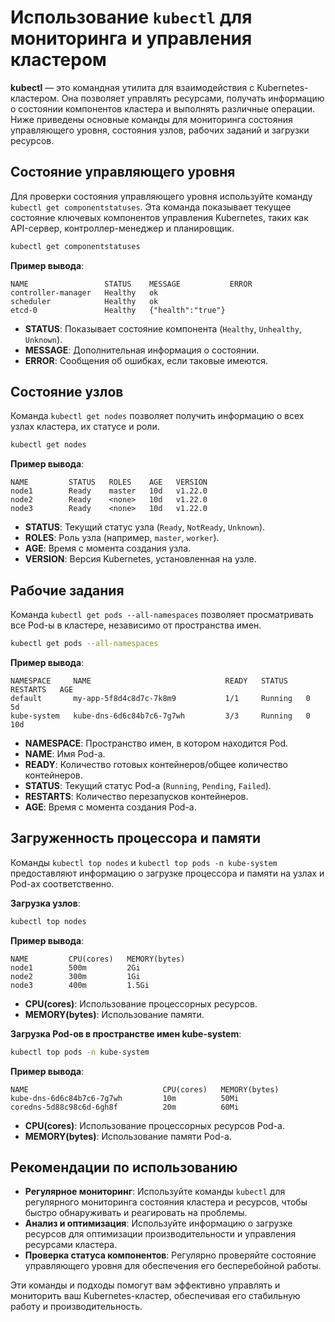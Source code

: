 # Использование `kubectl` для мониторинга и управления кластером

**kubectl** — это командная утилита для взаимодействия с Kubernetes-кластером. Она позволяет управлять ресурсами, получать информацию о состоянии компонентов кластера и выполнять различные операции. Ниже приведены основные команды для мониторинга состояния управляющего уровня, состояния узлов, рабочих заданий и загрузки ресурсов.

## Состояние управляющего уровня

Для проверки состояния управляющего уровня используйте команду `kubectl get componentstatuses`. Эта команда показывает текущее состояние ключевых компонентов управления Kubernetes, таких как API-сервер, контроллер-менеджер и планировщик.

```sh
kubectl get componentstatuses
```

**Пример вывода**:

```plaintext
NAME                 STATUS    MESSAGE           ERROR
controller-manager   Healthy   ok
scheduler            Healthy   ok
etcd-0               Healthy   {"health":"true"}
```

- **STATUS**: Показывает состояние компонента (`Healthy`, `Unhealthy`, `Unknown`).
- **MESSAGE**: Дополнительная информация о состоянии.
- **ERROR**: Сообщения об ошибках, если таковые имеются.

## Состояние узлов

Команда `kubectl get nodes` позволяет получить информацию о всех узлах кластера, их статусе и роли.

```sh
kubectl get nodes
```

**Пример вывода**:

```plaintext
NAME         STATUS   ROLES    AGE   VERSION
node1        Ready    master   10d   v1.22.0
node2        Ready    <none>   10d   v1.22.0
node3        Ready    <none>   10d   v1.22.0
```

- **STATUS**: Текущий статус узла (`Ready`, `NotReady`, `Unknown`).
- **ROLES**: Роль узла (например, `master`, `worker`).
- **AGE**: Время с момента создания узла.
- **VERSION**: Версия Kubernetes, установленная на узле.

## Рабочие задания

Команда `kubectl get pods --all-namespaces` позволяет просматривать все Pod-ы в кластере, независимо от пространства имен.

```sh
kubectl get pods --all-namespaces
```

**Пример вывода**:

```plaintext
NAMESPACE     NAME                              READY   STATUS    RESTARTS   AGE
default       my-app-5f8d4c8d7c-7k8m9           1/1     Running   0          5d
kube-system   kube-dns-6d6c84b7c6-7g7wh         3/3     Running   0          10d
```

- **NAMESPACE**: Пространство имен, в котором находится Pod.
- **NAME**: Имя Pod-а.
- **READY**: Количество готовых контейнеров/общее количество контейнеров.
- **STATUS**: Текущий статус Pod-а (`Running`, `Pending`, `Failed`).
- **RESTARTS**: Количество перезапусков контейнеров.
- **AGE**: Время с момента создания Pod-а.

## Загруженность процессора и памяти

Команды `kubectl top nodes` и `kubectl top pods -n kube-system` предоставляют информацию о загрузке процессора и памяти на узлах и Pod-ах соответственно.

**Загрузка узлов**:

```sh
kubectl top nodes
```

**Пример вывода**:

```plaintext
NAME         CPU(cores)   MEMORY(bytes)
node1        500m         2Gi
node2        300m         1Gi
node3        400m         1.5Gi
```

- **CPU(cores)**: Использование процессорных ресурсов.
- **MEMORY(bytes)**: Использование памяти.

**Загрузка Pod-ов в пространстве имен kube-system**:

```sh
kubectl top pods -n kube-system
```

**Пример вывода**:

```plaintext
NAME                              CPU(cores)   MEMORY(bytes)
kube-dns-6d6c84b7c6-7g7wh         10m          50Mi
coredns-5d88c98c6d-6gh8f          20m          60Mi
```

- **CPU(cores)**: Использование процессорных ресурсов Pod-а.
- **MEMORY(bytes)**: Использование памяти Pod-а.

## Рекомендации по использованию

- **Регулярное мониторинг**: Используйте команды `kubectl` для регулярного мониторинга состояния кластера и ресурсов, чтобы быстро обнаруживать и реагировать на проблемы.
- **Анализ и оптимизация**: Используйте информацию о загрузке ресурсов для оптимизации производительности и управления ресурсами кластера.
- **Проверка статуса компонентов**: Регулярно проверяйте состояние управляющего уровня для обеспечения его бесперебойной работы.

Эти команды и подходы помогут вам эффективно управлять и мониторить ваш Kubernetes-кластер, обеспечивая его стабильную работу и производительность.
